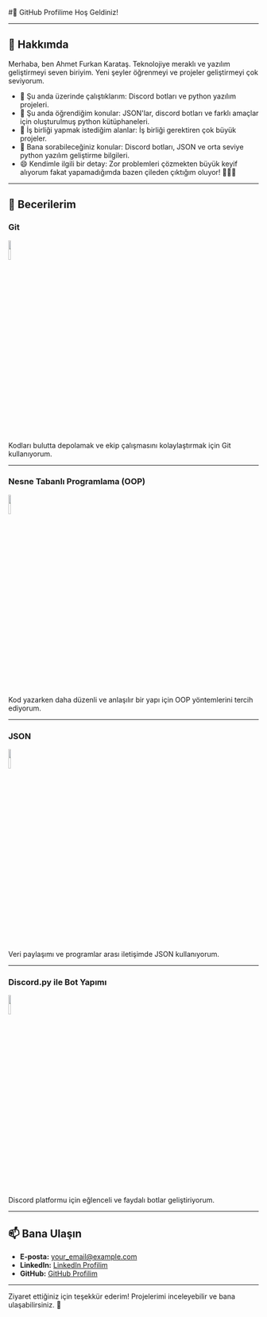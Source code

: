 #👋 GitHub Profilime Hoş Geldiniz!

---

## 🚀 Hakkımda
Merhaba, ben Ahmet Furkan Karataş. Teknolojiye meraklı ve yazılım geliştirmeyi seven biriyim. Yeni şeyler öğrenmeyi ve projeler geliştirmeyi çok seviyorum.

- 🔭 Şu anda üzerinde çalıştıklarım: Discord botları ve python yazılım projeleri.
- 🌱 Şu anda öğrendiğim konular: JSON'lar, discord botları ve farklı amaçlar için oluşturulmuş python kütüphaneleri.
- 👯 İş birliği yapmak istediğim alanlar: İş birliği gerektiren çok büyük projeler.
- 💬 Bana sorabileceğiniz konular: Discord botları, JSON ve orta seviye python yazılım geliştirme bilgileri.
- 😄 Kendimle ilgili bir detay: Zor problemleri çözmekten büyük keyif alıyorum fakat yapamadığımda bazen çileden çıktığım oluyor! 🤣🤣🤣

---

## 🌟 Becerilerim

### Git
<img src="https://storage.tally.so/551f6f1e-00a2-4a15-9c33-b40ca5c84113/Git-Logo-2Color.png" width="10%">

Kodları bulutta depolamak ve ekip çalışmasını kolaylaştırmak için Git kullanıyorum.

---

### Nesne Tabanlı Programlama (OOP)
<img src="https://storage.tally.so/3a4c5a2e-a412-41b4-bad5-61899c529461/4515839.png" width="10%">

Kod yazarken daha düzenli ve anlaşılır bir yapı için OOP yöntemlerini tercih ediyorum.

---

### JSON
<img src="https://storage.tally.so/3f9bac6c-8fd5-40ae-a50b-096d362d2fe8/136443.png" width="10%">

Veri paylaşımı ve programlar arası iletişimde JSON kullanıyorum.

---

### Discord.py ile Bot Yapımı
<img src="https://storage.tally.so/94a97017-e796-4d01-a896-331b522cbaa3/image-2-removebg-preview.png" width="10%">

Discord platformu için eğlenceli ve faydalı botlar geliştiriyorum.

---

## 📫 Bana Ulaşın
- **E-posta:** [your_email@example.com](mailto:ahmet_karatas44@hotmail.com)
- **LinkedIn:** [LinkedIn Profilim]([https://www.linkedin.com](https://www.linkedin.com/in/ahmet-furkan-karata%C5%9F-81705b285/))
- **GitHub:** [GitHub Profilim](https://github.com/Ahmet-Furkan-Karatas)

---

Ziyaret ettiğiniz için teşekkür ederim! Projelerimi inceleyebilir ve bana ulaşabilirsiniz. 🚀
